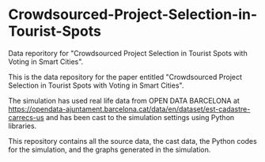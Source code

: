 # Crowdsourced-Project-Selection-in-Tourist-Spots
Data reporitory for "Crowdsourced Project Selection in Tourist Spots with Voting in Smart Cities".

This is the data repository for the paper entitled "Crowdsourced Project Selection in Tourist Spots with Voting in Smart Cities".

The simulation has used real life data from OPEN DATA BARCELONA at https://opendata-ajuntament.barcelona.cat/data/en/dataset/est-cadastre-carrecs-us and has been cast to the simulation settings using Python libraries.

This repository contains all the source data, the cast data, the Python codes for the simulation, and the graphs generated in the simulation.
